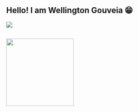 ## Hello! I am Wellington Gouveia 😁

<div>
  <a href="https://www.linkedin.com/in/wellington-reguera-gouveia-454637179/" target="_blank"><img src="https://img.shields.io/badge/-LinkedIn-%230077B5?style=for-the-badge&logo=linkedin&logoColor=white" target="_blank"></a> 
</div>

##

 <div>
  <a href="https://github.com/WellingtonGouv">
   <img height="180em" src="https://github-readme-stats.vercel.app/api/top-langs/?username=WellingtonGouv&show_icons=true&theme=dracula&include_all_commits=true&count_private=true"/>
</a>
</div>

